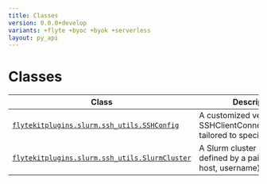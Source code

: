 ```yaml
---
title: Classes
version: 0.0.0+develop
variants: +flyte +byoc +byok +serverless
layout: py_api
---
```


# Classes

| Class | Description |
|-|-|
| [`flytekitplugins.slurm.ssh_utils.SSHConfig`](../packages/flytekitplugins.slurm.ssh_utils#flytekitpluginsslurmssh_utilssshconfig) |A customized version of SSHClientConnectionOptions, tailored to specific needs. |
| [`flytekitplugins.slurm.ssh_utils.SlurmCluster`](../packages/flytekitplugins.slurm.ssh_utils#flytekitpluginsslurmssh_utilsslurmcluster) |A Slurm cluster instance is defined by a pair of (Slurm host, username). |

